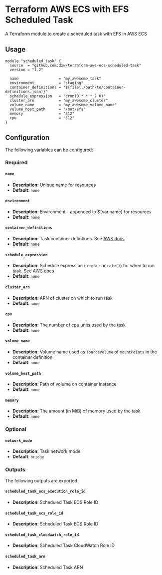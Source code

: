 # Terraform AWS ECS with EFS Scheduled Task

A Terraform module to create a scheduled task with EFS in AWS ECS

## Usage

``` hcl
module "scheduled_task" {
  source  = "github.com:dxw/terraform-aws-ecs-scheduled-task"
  version = "1.2"

  name                  = "my_awesome_task"
  environment           = "staging"
  container_definitions = "${file(./path/to/container-definitions.json)}"
  schedule_expression   = "cron(0 * * * ? 0)"
  cluster_arn           = "my_awesome_cluster"
  volume_name           = "my_awesome_volume_name"
  volume_host_path      = "/mnt/efs"
  memory                = "512"
  cpu                   = "512"
}
```

## Configuration

The following variables can be configured:

### Required

#### `name`

- **Description**: Unique name for resources
- **Default**: `none`

#### `environment`

- **Description**: Environment - appended to ${var.name} for resources
- **Default**: `none`

#### `container_definitions`

- **Description**: Task container defintions. See [AWS docs][container_definition_docs]
- **Default**: `none`

#### `schedule_expression`

- **Description**: Schedule expression ( `cron()` or `rate()`)  for when to run task. See [AWS docs][schedule_expression_docs]
- **Default**: `none`

#### `cluster_arn`

- **Description**: ARN of cluster on which to run task
- **Default**: `none`

#### `cpu`

- **Description**: The number of cpu units used by the task
- **Default**: `none`

#### `volume_name`

- **Description**: Volume name used as `sourceVolume` of `mountPoints` in the container definition
- **Default**: `none`

#### `volume_host_path`

- **Description**: Path of volume on container instance
- **Default**: `none`

#### `memory`

- **Description**: The amount (in MiB) of memory used by the task
- **Default**: `none`

### Optional

#### `network_mode`

- **Description**: Task network mode
- **Default**: `bridge`

### Outputs

The following outputs are exported:

#### `scheduled_task_ecs_execution_role_id`

- **Description**: Scheduled Task ECS Role ID

#### `scheduled_task_ecs_role_id`

- **Description**: Scheduled Task ECS Role ID

#### `scheduled_task_cloudwatch_role_id`

- **Description**: Scheduled Task CloudWatch Role ID

#### `scheduled_task_arn`

- **Description**: Scheduled Task ARN

[container_definition_docs]: https://docs.aws.amazon.com/AWSCloudFormation/latest/UserGuide/aws-properties-ecs-taskdefinition-containerdefinitions.html
[schedule_expression_docs]: https://docs.aws.amazon.com/AmazonCloudWatch/latest/events/ScheduledEvents.html
